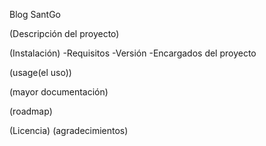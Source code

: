 Blog SantGo

(Descripción del proyecto)

(Instalación)
-Requisitos
-Versión
-Encargados del proyecto

(usage(el uso))

(mayor documentación)

(roadmap)

(Licencia)
(agradecimientos)

